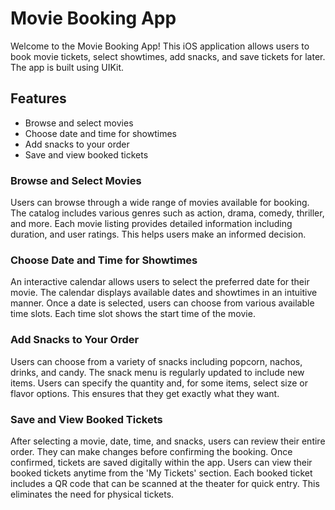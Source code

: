 # Movie Booking App

Welcome to the Movie Booking App! This iOS application allows users to book movie tickets, select showtimes, add snacks, and save tickets for later. The app is built using UIKit.

## Features

- Browse and select movies
- Choose date and time for showtimes
- Add snacks to your order
- Save and view booked tickets

### Browse and Select Movies
Users can browse through a wide range of movies available for booking. The catalog includes various genres such as action, drama, comedy, thriller, and more.
Each movie listing provides detailed information including duration, and user ratings. This helps users make an informed decision.


### Choose Date and Time for Showtimes
An interactive calendar allows users to select the preferred date for their movie. The calendar displays available dates and showtimes in an intuitive manner.
Once a date is selected, users can choose from various available time slots. Each time slot shows the start time of the movie.


### Add Snacks to Your Order
Users can choose from a variety of snacks including popcorn, nachos, drinks, and candy. The snack menu is regularly updated to include new items.
Users can specify the quantity and, for some items, select size or flavor options. This ensures that they get exactly what they want.

### Save and View Booked Tickets
After selecting a movie, date, time, and snacks, users can review their entire order. They can make changes before confirming the booking.
Once confirmed, tickets are saved digitally within the app. Users can view their booked tickets anytime from the 'My Tickets' section.
Each booked ticket includes a QR code that can be scanned at the theater for quick entry. This eliminates the need for physical tickets.

